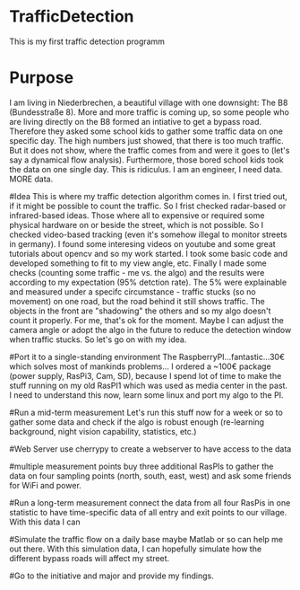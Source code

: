 # TrafficDetection
This is my first traffic detection programm

# Purpose
I am living in Niederbrechen, a beautiful village with one downsight: The B8 (Bundesstraße 8). More and more traffic is coming up, so some people who are living directly on the B8 formed an intiative to get a bypass road. Therefore they asked some school kids to gather some traffic data on one specific day. The high numbers just showed, that there is too much traffic. But it does not show, where the traffic comes from and were it goes to (let's say a dynamical flow analysis). Furthermore, those bored school kids took the data on one single day. This is ridiculus. I am an engineer, I need data. MORE data.

#Idea
This is where my traffic detection algorithm comes in. I first tried out, if it might be possible to count the traffic. So I frist checked radar-based or infrared-based ideas. Those where all to expensive or required some physical hardware on or beside the street, which is not possible. So I checked video-based tracking (even it's somehow illegal to monitor streets in germany). I found some interesing videos on youtube and some great tutorials about opencv and so my work started. I took some basic code and developed something to fit to my view angle, etc. Finally I made some checks (counting some traffic - me vs. the algo) and the results were according to my expectation (95% detction rate). The 5% were explainable and measured under a specifc circumstance - traffic stucks (so no movement) on one road, but the road behind it still shows traffic. The objects in the front are "shadowing" the others and so my algo doesn't count it properly. For me, that's ok for the moment. Maybe I can adjust the camera angle or adopt the algo in the future to reduce the detection window when traffic stucks. So let's go on with my idea.

#Port it to a single-standing environment
The RaspberryPI...fantastic...30€ which solves most of mankinds problems... I ordered a ~100€ package (power supply, RasPi3, Cam, SD), because I spend lot of time to make the stuff running on my old RasPI1 which was used as media center in the past.
I need to understand this now, learn some linux and port my algo to the PI.

#Run a mid-term measurement
Let's run this stuff now for a week or so to gather some data and check if the algo is robust enough (re-learning background, night vision capability, statistics, etc.)

#Web Server
use cherrypy to create a webserver to have access to the data

#multiple measurement points
buy three additional RasPIs to gather the data on four sampling points (north, south, east, west) and ask some friends for WiFi and power.

#Run a long-term measurement
connect the data from all four RasPis in one statistic to have time-specific data of all entry and exit points to our village. With this data I can

#Simulate the traffic flow on a daily base
maybe Matlab or so can help me out there. With this simulation data, I can hopefully simulate how the different bypass roads will affect my street.

#Go to the initiative and major and provide my findings.
